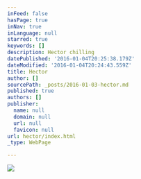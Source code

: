 ```yaml
---
inFeed: false
hasPage: true
inNav: true
inLanguage: null
starred: true
keywords: []
description: Hector chilling
datePublished: '2016-01-04T20:25:38.179Z'
dateModified: '2016-01-04T20:24:43.559Z'
title: Hector
author: []
sourcePath: _posts/2016-01-03-hector.md
published: true
authors: []
publisher:
  name: null
  domain: null
  url: null
  favicon: null
url: hector/index.html
_type: WebPage

---
```

![](https://the-grid-user-content.s3-us-west-2.amazonaws.com/7a46ed5f-215c-4ab9-80e4-12337282e28e.jpg)